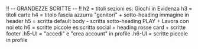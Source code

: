 !! --  GRANDEZZE SCRITTE -- !!
h2 = titoli sezioni es: Giochi in Evidenza
h3 = titoli carte
h4 = titolo fascia azzurra "genitori" + sotto-heading immagine in header
h5 = scritta default body - scritta sotto-heading PLAY + Lavora con noi etc
h6 = scritte piccole es:scritta  social + heading rosse card + scritte footer
.h5-UI = "accedi" e "crea account" in profile
.h6-UI = scritte piccole in profile